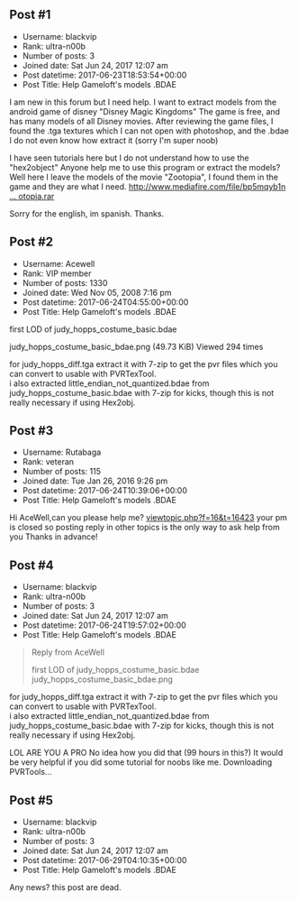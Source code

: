## Post #1
- Username: blackvip
- Rank: ultra-n00b
- Number of posts: 3
- Joined date: Sat Jun 24, 2017 12:07 am
- Post datetime: 2017-06-23T18:53:54+00:00
- Post Title: Help Gameloft's models .BDAE

I am new in this forum but I need help.
I want to extract models from the android game of disney "Disney Magic Kingdoms"
The game is free, and has many models of all Disney movies. After reviewing the game files, I found the .tga textures which I can not open with photoshop, and the .bdae I do not even know how extract it (sorry I'm super noob)

I have seen tutorials here but I do not understand how to use the "hex2object"
Anyone help me to use this program or extract the models?
Well here I leave the models of the movie "Zootopia", I found them in the game and they are what I need.
[http://www.mediafire.com/file/bp5mqyb1n ... otopia.rar](http://www.mediafire.com/file/bp5mqyb1nybnj4l/zootopia.rar)

Sorry for the english, im spanish.
Thanks.
## Post #2
- Username: Acewell
- Rank: VIP member
- Number of posts: 1330
- Joined date: Wed Nov 05, 2008 7:16 pm
- Post datetime: 2017-06-24T04:55:00+00:00
- Post Title: Help Gameloft's models .BDAE

first LOD of judy_hopps_costume_basic.bdae  



judy_hopps_costume_basic_bdae.png (49.73 KiB) Viewed 294 times



for judy_hopps_diff.tga extract it with 7-zip to get the pvr files which you can convert to usable with PVRTexTool.    
i also extracted little_endian_not_quantized.bdae from judy_hopps_costume_basic.bdae with 7-zip for kicks, though
this is not really necessary if using Hex2obj.
## Post #3
- Username: Rutabaga
- Rank: veteran
- Number of posts: 115
- Joined date: Tue Jan 26, 2016 9:26 pm
- Post datetime: 2017-06-24T10:39:06+00:00
- Post Title: Help Gameloft's models .BDAE

Hi AceWell,can you please help me?
[viewtopic.php?f=16&t=16423](http://forum.xentax.com/viewtopic.php?f=16&t=16423)
your pm is closed so posting reply in other topics is the only way to ask help from you
Thanks in advance!
## Post #4
- Username: blackvip
- Rank: ultra-n00b
- Number of posts: 3
- Joined date: Sat Jun 24, 2017 12:07 am
- Post datetime: 2017-06-24T19:57:02+00:00
- Post Title: Help Gameloft's models .BDAE

> Reply from AceWell
>
> first LOD of judy_hopps_costume_basic.bdae  
judy_hopps_costume_basic_bdae.png

for judy_hopps_diff.tga extract it with 7-zip to get the pvr files which you can convert to usable with PVRTexTool.    
i also extracted little_endian_not_quantized.bdae from judy_hopps_costume_basic.bdae with 7-zip for kicks, though
this is not really necessary if using Hex2obj.

LOL ARE YOU A PRO
No idea how you did that (99 hours in this?)
It would be very helpful if you did some tutorial for noobs like me.
Downloading PVRTools...
## Post #5
- Username: blackvip
- Rank: ultra-n00b
- Number of posts: 3
- Joined date: Sat Jun 24, 2017 12:07 am
- Post datetime: 2017-06-29T04:10:35+00:00
- Post Title: Help Gameloft's models .BDAE

Any news?
this post are dead.
